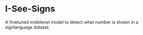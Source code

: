 # I-See-Signs

A finetuned mobilenet model to detect what number is shown in a signlanguage dataset.
